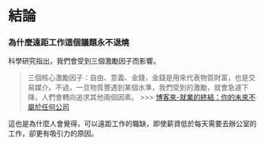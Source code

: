 # 結論

### 為什麼遠距工作這個議題永不退燒

科學研究指出，我們會受到三個激勵因子而影響。

> 三個核心激勵因子：自由、意義、金錢，金錢是用來代表物質財富，也是交易媒介。不過，一旦物質豐遇到某個水準，我們受到的激勵，就會急遽下降，人們會轉向追求其他兩個因素。 >>> [博客來-就業的終結：你的未來不屬於任何公司](http://www.books.com.tw/products/0010733539)

這也是為什麼人會覺得，可以遠距工作的職缺，即使薪資低於每天需要去辦公室的工作，卻更有吸引力的原因。
